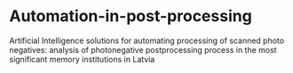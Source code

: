 # Automation-in-post-processing
Artificial Intelligence solutions for automating processing of scanned photo negatives: analysis of photonegative postprocessing process in the most significant memory institutions in Latvia

